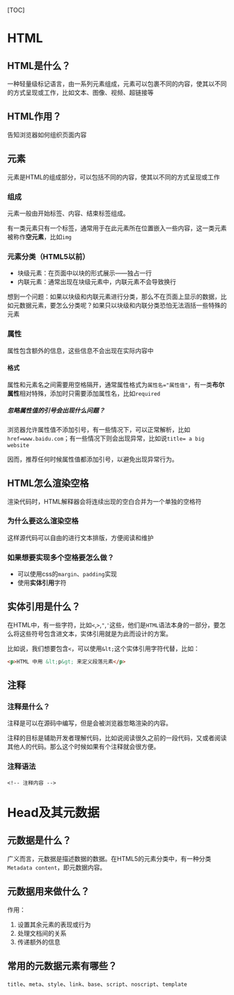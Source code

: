 [TOC]

# HTML
## HTML是什么？
一种轻量级标记语言，由一系列元素组成，元素可以包裹不同的内容，使其以不同的方式呈现或工作，比如文本、图像、视频、超链接等

## HTML作用？
告知浏览器如何组织页面内容

## 元素
元素是HTML的组成部分，可以包括不同的内容，使其以不同的方式呈现或工作

### 组成
元素一般由开始标签、内容、结束标签组成。

有一类元素只有一个标签，通常用于在此元素所在位置嵌入一些内容，这一类元素被称作**空元素**，比如`img`

### 元素分类（HTML5以前）
- 块级元素：在页面中以块的形式展示——独占一行
- 内联元素：通常出现在块级元素中，内联元素不会导致换行

想到一个问题：如果以块级和内联元素进行分类，那么不在页面上显示的数据，比如元数据元素，要怎么分类呢？如果只以块级和内联分类恐怕无法涵括一些特殊的元素

### 属性
属性包含额外的信息，这些信息不会出现在实际内容中

#### 格式
属性和元素名之间需要用空格隔开，通常属性格式为`属性名="属性值"`，有一类**布尔属性**相对特殊，添加时只需要添加属性名，比如`required`

##### 忽略属性值的引号会出现什么问题？
浏览器允许属性值不添加引号，有一些情况下，可以正常解析，比如`href=www.baidu.com`；有一些情况下则会出现异常，比如说`title= a big website`

因而，推荐任何时候属性值都添加引号，以避免出现异常行为。

## HTML怎么渲染空格
渲染代码时，HTML解释器会将连续出现的空白合并为一个单独的空格符

### 为什么要这么渲染空格
这样源代码可以自由的进行文本排版，方便阅读和维护

### 如果想要实现多个空格要怎么做？
- 可以使用css的`margin`、`padding`实现
- 使用**实体引用**字符

## 实体引用是什么？
在HTML中，有一些字符，比如`<`,`>`,`"`,`'`这些，他们是`HTML`语法本身的一部分，要怎么将这些符号包含进文本，实体引用就是为此而设计的方案。

比如说，我们想要包含`<`，可以使用`&lt;`这个实体引用字符代替，比如：
```html
<p>HTML 中用 &lt;p&gt; 来定义段落元素</p>
```

## 注释
### 注释是什么？
注释是可以在源码中编写，但是会被浏览器忽略渲染的内容。

注释的目标是辅助开发者理解代码，比如说阅读很久之前的一段代码，又或者阅读其他人的代码。那么这个时候如果有个注释就会很方便。

### 注释语法
`<!-- 注释内容 -->`

# Head及其元数据
## 元数据是什么？
广义而言，元数据是描述数据的数据。在HTML5的元素分类中，有一种分类`Metadata content`，即元数据内容。

## 元数据用来做什么？
作用：
1. 设置其余元素的表现或行为
1. 处理文档间的关系
1. 传递额外的信息

## 常用的元数据元素有哪些？
`title`、`meta`、`style`、`link`、`base`、`script`、`noscript`、`template`